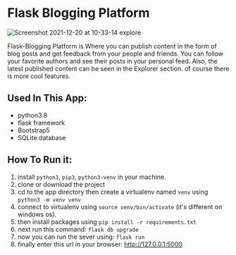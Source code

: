 # Flask Blogging Platform
![Screenshot 2021-12-20 at 10-33-14 explore](https://user-images.githubusercontent.com/71011395/146785396-41bae187-b7c2-4659-8b32-e6aa164b0a5d.png)

Flask-Blogging Platform is Where you can publish content in the form of blog posts and get feedback from your people and friends.
You can follow your favorite authors and see their posts in your personal feed. Also, the latest published content can be seen in the Explorer section.
of course there is more cool features.

## Used In This App:
- python3.8
- flask framework
- Bootstrap5
- SQLite database

## How To Run it:
1. install ```python3```, ```pip3```, ```python3-venv``` in your machine.
2. clone or download the project
3. cd to the app directory then create a virtualenv named ```venv``` using ```python3 -m venv venv```
4. connect to virtualenv using ```source venv/bin/activate``` (it's different on windows os).
5. then install packages using ```pip install -r requirements.txt```
6. next run this command: ```flask db upgrade```
7. now you can run the sever using: ```flask run```
8. finally enter this url in your browser: http://127.0.0.1:5000
